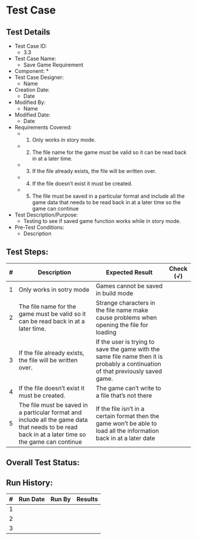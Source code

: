 # Test Case 

## Test Details
    
* Test Case ID:
  * 3.3
* Test Case Name:
  * Save Game Requirement
* Component: 
  * 
* Test Case Designer:
  * Name
* Creation Date:
  * Date
* Modified By:
  * Name
* Modified Date:
  * Date
* Requirements Covered:
  * 1. Only works in story mode.
  * 2. The file name for the game must be valid so it can be read back  in at a later time.
  * 3. If the file already exists, the file will be written over.
  * 4. If the file doesn’t exist it must be created.
  * 5. The  file  must  be  saved  in  a particular  format  and  include  all  the  game 
        data that needs to be read back in at a later time so the game can continue
* Test Description/Purpose:
  * Testing to see if saved game function works while in story mode.
* Pre-Test Conditions:
  * Description
## Test Steps: 
| # | Description | Expected Result | Check (√) |
| --- | --- | --- | --- |
| 1 |Only works in sotry mode |Games cannot be saved in build mode | |			
| 2 |The file name for the game must be valid so it can be read back  in at a later time. |Strange  characters  in  the  file  name  make cause  problems  when opening the file for loading | |			
| 3 |If the file already exists, the file will be written over. |If the user is trying to save the game with the same file name then it is probably a continuation of that previously saved game. | |			
| 4 |If the file doesn’t exist it must be created. |The game can’t write to a file that’s not there | |			
| 5 |The  file  must  be  saved  in  a particular  format  and  include  all  the  game data that needs to be read back in at a later time so the game can continue |If the file isn’t in a certain format then the game won’t be able to load all the information back in at a later date | |			
		

## Overall Test Status:



## Run History:
| # |	Run Date |	Run By |	Results |
| --- | --- | --- | --- |
| 1 | | | |			
| 2 | | | |			
| 3 | | | |			

